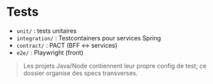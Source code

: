 # Tests
- `unit/` : tests unitaires
- `integration/` : Testcontainers pour services Spring
- `contract/` : PACT (BFF ↔ services)
- `e2e/` : Playwright (front)

> Les projets Java/Node contiennent leur propre config de test; ce dossier organise des specs transverses.
